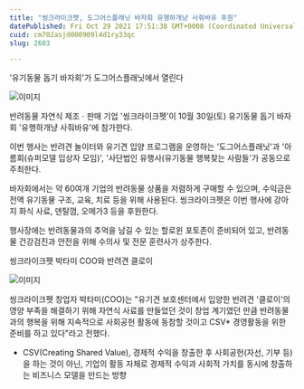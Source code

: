 ```yaml
---
title: "씽크라이크펫, 도그어스플래닛 바자회 유행하개냥 사줘바유 후원"
datePublished: Fri Oct 29 2021 17:51:38 GMT+0000 (Coordinated Universal Time)
cuid: cm702asjd000909l4d1ry33qc
slug: 2603

---
```



'유기동물 돕기 바자회'가 도그어스플래닛에서 열린다

![이미지](https://cdn.hashnode.com/res/hashnode/image/upload/v1739252945744/bab8ed30-82ef-4b30-a0fc-5018f5deb065.jpeg)

반려동물 자연식 제조ㆍ판매 기업 '씽크라이크펫'이 10월 30일(토) 유기동물 돕기 바자회 '유행하개냥 사줘바유'에 참가한다.

이번 행사는 반려견 놀이터와 유기견 입양 프로그램을 운영하는 '도그어스플래닛'과 '아름회(슈퍼모델 입상자 모임)', '사단법인 유행사(유기동물 행복찾는 사람들'가 공동으로 주최한다.

바자회에서는 약 60여개 기업의 반려동물 상품을 저렴하게 구매할 수 있으며, 수익금은 전액 유기동물 구조, 교육, 치료 등을 위해 사용된다. 씽크라이크펫은 이번 행사에 강아지 화식 사료, 덴탈껌, 오메가3 등을 후원한다.

행사장에는 반려동물과의 추억을 남길 수 있는 할로윈 포토존이 준비되어 있고, 반려동물 건강검진과 안전을 위해 수의사 및 전문 훈련사가 상주한다.

씽크라이크펫 박타미 COO와 반려견 클로이

![이미지](https://cdn.hashnode.com/res/hashnode/image/upload/v1739252947982/4080d707-302d-47b6-8f8b-e958905fbe6c.jpeg)

씽크라이크펫 창업자 박타미(COO)는 "유기견 보호센터에서 입양한 반려견 '클로이'의 영양 부족을 해결하기 위해 자연식 사료를 만들었던 것이 창업 계기였던 만큼 반려동물과의 행복을 위해 지속적으로 사회공헌 활동에 동참할 것이고 CSV* 경영활동을 위한 준비를 하고 있다"라고 전했다.

* CSV(Creating Shared Value), 경제적 수익을 창출한 후 사회공헌(자선, 기부 등)을 하는 것이 아닌, 기업의 활동 자체로 경제적 수익과 사회적 가치를 동시에 창출하는 비즈니스 모델을 만드는 방향